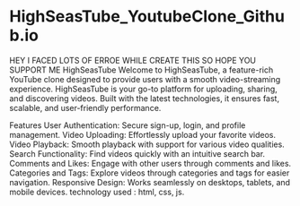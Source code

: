 # HighSeasTube_YoutubeClone_Github.io
 HEY I FACED LOTS OF ERROE WHILE CREATE THIS SO HOPE YOU SUPPORT ME
HighSeasTube
Welcome to HighSeasTube, a feature-rich YouTube clone designed to provide users with a smooth video-streaming experience. HighSeasTube is your go-to platform for uploading, sharing, and discovering videos. Built with the latest technologies, it ensures fast, scalable, and user-friendly performance.

Features
User Authentication: Secure sign-up, login, and profile management.
Video Uploading: Effortlessly upload your favorite videos.
Video Playback: Smooth playback with support for various video qualities.
Search Functionality: Find videos quickly with an intuitive search bar.
Comments and Likes: Engage with other users through comments and likes.
Categories and Tags: Explore videos through categories and tags for easier navigation.
Responsive Design: Works seamlessly on desktops, tablets, and mobile devices.
technology used : html, css, js.
